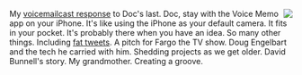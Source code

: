 <img src="http://scripting.com/images/2020/01/14/skittles.png" border="0" align="right">My <a href="http://scripting.com/2020/01/13/daveToDoc.m4a">voicemailcast response</a> to Doc's last. Doc, stay with the Voice Memo app on your iPhone. It's like using the iPhone as your default camera. It fits in your pocket. It's probably there when you have an idea. So many other things.  Including <a href="http://scripting.com/2015/10/02/whatWouldAFatTweetLookLike.html">fat tweets</a>. A pitch for Fargo the TV show. Doug Engelbart and the tech he carried with him. Shedding projects as we get older. David Bunnell's story. My grandmother. Creating a groove. 

